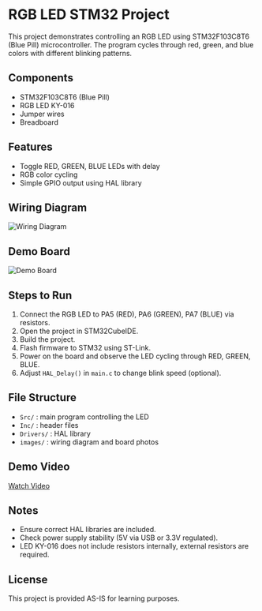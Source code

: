 # RGB LED STM32 Project
This project demonstrates controlling an RGB LED using STM32F103C8T6 (Blue Pill) microcontroller.
The program cycles through red, green, and blue colors with different blinking patterns.

## Components
- STM32F103C8T6 (Blue Pill)
- RGB LED KY-016
- Jumper wires
- Breadboard

## Features
- Toggle RED, GREEN, BLUE LEDs with delay
- RGB color cycling
- Simple GPIO output using HAL library

## Wiring Diagram
![Wiring Diagram](images/wiring.jpg)

## Demo Board
![Demo Board](images/board.jpg)

## Steps to Run
1. Connect the RGB LED to PA5 (RED), PA6 (GREEN), PA7 (BLUE) via resistors.
2. Open the project in STM32CubeIDE.
3. Build the project.
4. Flash firmware to STM32 using ST-Link.
5. Power on the board and observe the LED cycling through RED, GREEN, BLUE.
6. Adjust `HAL_Delay()` in `main.c` to change blink speed (optional).

## File Structure
- `Src/` : main program controlling the LED
- `Inc/` : header files
- `Drivers/` : HAL library
- `images/` : wiring diagram and board photos

## Demo Video
[Watch Video](link-to-video-on-GitHub-or-YouTube)

## Notes
- Ensure correct HAL libraries are included.
- Check power supply stability (5V via USB or 3.3V regulated).
- LED KY-016 does not include resistors internally, external resistors are required.

## License
This project is provided AS-IS for learning purposes.